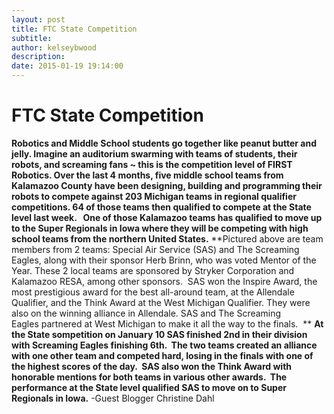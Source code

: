 ```yaml
---
layout: post
title: FTC State Competition
subtitle:
author: kelseybwood
description:
date: 2015-01-19 19:14:00
---
```


# FTC State Competition

**Robotics and Middle School students go together like peanut butter and jelly. Imagine an auditorium swarming with teams of students, their robots, and screaming fans ~ this is the competition level of FIRST Robotics. Over the last 4 months, five middle school teams from Kalamazoo County have been designing, building and programming their robots to compete against 203 Michigan teams in regional qualifier competitions. 64 of those teams then qualified to compete at the State level last week.   One of those Kalamazoo teams has qualified to move up to the Super Regionals in Iowa where they will be competing with high school teams from the northern United States.** **Pictured above are team members from 2 teams: Special Air Service (SAS) and The Screaming Eagles, along with their sponsor Herb Brinn, who was voted Mentor of the Year. These 2 local teams are sponsored by Stryker Corporation and Kalamazoo RESA, among other sponsors.  SAS won the Inspire Award, the most prestigious award for the best all-around team, at the Allendale Qualifier, and the Think Award at the West Michigan Qualifier. They were also on the winning alliance in Allendale. SAS and The Screaming Eagles partnered at West Michigan to make it all the way to the finals.  ** **At the State sompetition on January 10 SAS finished 2nd in their division with Screaming Eagles finishing 6th.  The two teams created an alliance with one other team and competed hard, losing in the finals with one of the highest scores of the day.  SAS also won the Think Award with honorable mentions for both teams in various other awards.  The performance at the State level qualified SAS to move on to Super Regionals in Iowa.** -Guest Blogger Christine Dahl
